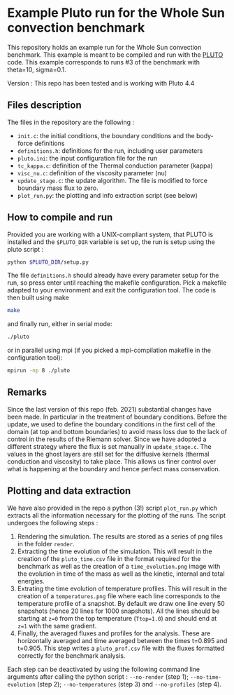 # Example Pluto run for the Whole Sun convection benchmark 
This repository holds an example run for the Whole Sun convection benchmark. This example is meant to be compiled and run with the [PLUTO](http://plutocode.ph.unito.it/) code. This example corresponds to runs #3 of the benchmark with theta=10, sigma=0.1. 

Version : This repo has been tested and is working with Pluto 4.4

## Files description
The files in the repository are the following : 
 * `init.c`: the initial conditions, the boundary conditions and the body-force definitions
 * `definitions.h`: definitions for the run, including user parameters
 * `pluto.ini`: the input configuration file for the run
 * `tc_kappa.c`: definition of the Thermal conduction parameter (kappa)
 * `visc_nu.c`: definition of the viscosity parameter (nu)
 * `update_stage.c`: the update algorithm. The file is modified to force boundary mass flux to zero.
 * `plot_run.py`: the plotting and info extraction script (see below)

## How to compile and run
Provided you are working with a UNIX-compliant system, that PLUTO is installed and the `$PLUTO_DIR` variable is set up, the run is setup using the pluto script :
```bash
python $PLUTO_DIR/setup.py
```
The file `definitions.h` should already have every parameter setup for the run, so press enter until reaching the makefile configuration. Pick a makefile adapted to your environment and exit the configuration tool. The code is then built using make 

```bash
make
```

and finally run, either in serial mode:

```bash
./pluto
```

or in parallel using mpi (if you picked a mpi-compilation makefile in the configuration tool):

```bash
mpirun -np 8 ./pluto
```

## Remarks
Since the last version of this repo (feb. 2021) substantial changes have been made. In particular in the treatment of boundary conditions. Before the update, we used to define the boundary conditions in the first cell of the domain (at top and bottom boundaries) to avoid mass loss due to the lack of control in the results of the Riemann solver. Since we have adopted a different strategy where the flux is set manually in `update_stage.c`. The values in the ghost layers are still set for the diffusive kernels (thermal conduction and viscosity) to take place. This allows us finer control over what is happening at the boundary and hence perfect mass conservation.

## Plotting and data extraction
We have also provided in the repo a python (3!) script `plot_run.py` which extracts all the information necessary for the plotting of the runs. The script undergoes the following steps :

 1. Rendering the simulation. The results are stored as a series of png files in the folder `render`. 
 2. Extracting the time evolution of the simulation. This will result in the creation of the `pluto_time.csv` file in the format required for the benchmark as well as the creation of a `time_evolution.png` image with the evolution in time of the mass as well as the kinetic, internal and total energies.
 3. Extrating the time evolution of temperature profiles. This will result in the creation of a `temperatures.png` file where each line corresponds to the temperature profile of a snapshot. By default we draw one line every 50 snapshots (hence 20 lines for 1000 snapshots). All the lines should be starting at `z=0` from the top temperature (`Ttop=1.0`) and should end at `z=1` with the same gradient.
 4. Finally, the averaged fluxes and profiles for the analysis. These are horizontally averaged and time averaged between the times t=0.895 and t=0.905. This step writes a `pluto_prof.csv` file with the fluxes formatted correctly for the benchmark analysis.

Each step can be deactivated by using the following command line arguments after calling the python script : `--no-render` (step 1); `--no-time-evolution` (step 2); `--no-temperatures` (step 3) and `--no-profiles` (step 4).
